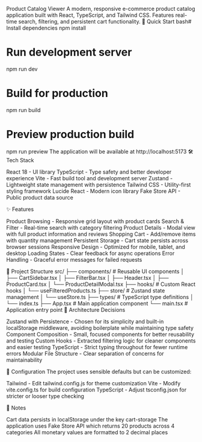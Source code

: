 Product Catalog Viewer
A modern, responsive e-commerce product catalog application built with React, TypeScript, and Tailwind CSS. Features real-time search, filtering, and persistent cart functionality.
🚀 Quick Start
bash# Install dependencies
npm install

# Run development server
npm run dev

# Build for production
npm run build

# Preview production build
npm run preview
The application will be available at http://localhost:5173
🛠️ Tech Stack

React 18 - UI library
TypeScript - Type safety and better developer experience
Vite - Fast build tool and development server
Zustand - Lightweight state management with persistence
Tailwind CSS - Utility-first styling framework
Lucide React - Modern icon library
Fake Store API - Public product data source

✨ Features

Product Browsing - Responsive grid layout with product cards
Search & Filter - Real-time search with category filtering
Product Details - Modal view with full product information and reviews
Shopping Cart - Add/remove items with quantity management
Persistent Storage - Cart state persists across browser sessions
Responsive Design - Optimized for mobile, tablet, and desktop
Loading States - Clear feedback for async operations
Error Handling - Graceful error messages for failed requests

📂 Project Structure
src/
├── components/          # Reusable UI components
│   ├── CartSidebar.tsx
│   ├── FilterBar.tsx
│   ├── Header.tsx
│   ├── ProductCard.tsx
│   └── ProductDetailModal.tsx
├── hooks/              # Custom React hooks
│   └── useFilteredProducts.ts
├── store/              # Zustand state management
│   └── useStore.ts
├── types/              # TypeScript type definitions
│   └── index.ts
├── App.tsx             # Main application component
└── main.tsx            # Application entry point
🎨 Architecture Decisions

Zustand with Persistence - Chosen for its simplicity and built-in localStorage middleware, avoiding boilerplate while maintaining type safety
Component Composition - Small, focused components for better reusability and testing
Custom Hooks - Extracted filtering logic for cleaner components and easier testing
TypeScript - Strict typing throughout for fewer runtime errors
Modular File Structure - Clear separation of concerns for maintainability

🔧 Configuration
The project uses sensible defaults but can be customized:

Tailwind - Edit tailwind.config.js for theme customization
Vite - Modify vite.config.ts for build configuration
TypeScript - Adjust tsconfig.json for stricter or looser type checking

📝 Notes

Cart data persists in localStorage under the key cart-storage
The application uses Fake Store API which returns 20 products across 4 categories
All monetary values are formatted to 2 decimal places